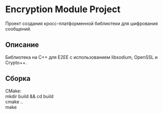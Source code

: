 # Encryption Module Project

Проект создания кросс-платформенной библиотеки для шифрования сообщений.

## Описание
Библиотека на С++ для E2EE с использованием libsodium, OpenSSL и Crypto++.

## Сборка
CMake:  
mkdir build && cd build  
cmake ..  
make  
